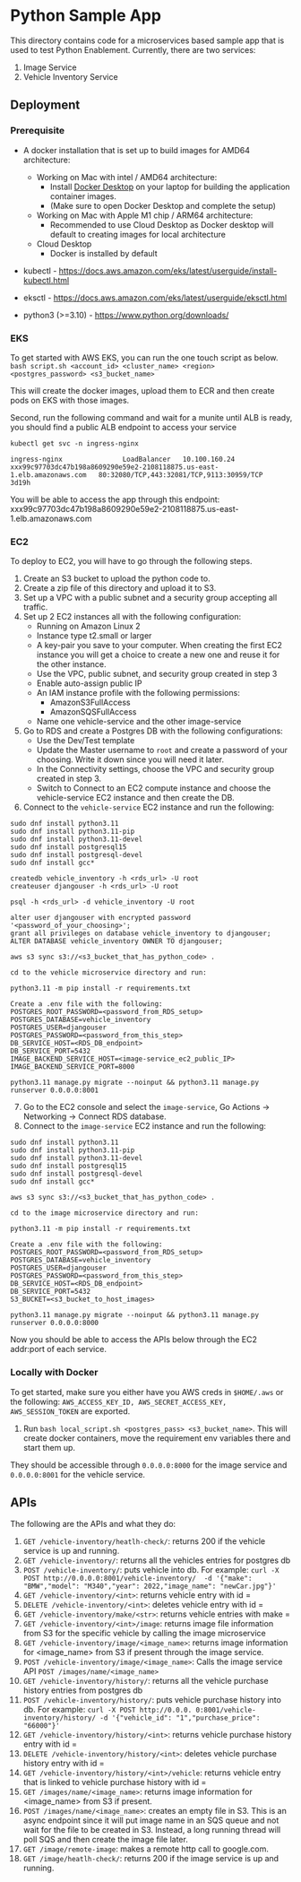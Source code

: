 # Python Sample App 

This directory contains code for a microservices based sample app that is used to test Python Enablement. Currently, there are two services:
1. Image Service
2. Vehicle Inventory Service


## Deployment

### Prerequisite
* A docker installation that is set up to build images for AMD64 architecture:
  * Working on Mac with intel / AMD64 architecture: 
    * Install [Docker Desktop](https://www.docker.com/products/docker-desktop/) on your laptop for building the application container images.
    * (Make sure to open Docker Desktop and complete the setup)
  * Working on Mac with Apple M1 chip / ARM64 architecture:
    * Recommended to use Cloud Desktop as Docker desktop will default to creating images for local architecture
  * Cloud Desktop
    * Docker is installed by default

* kubectl - https://docs.aws.amazon.com/eks/latest/userguide/install-kubectl.html
* eksctl - https://docs.aws.amazon.com/eks/latest/userguide/eksctl.html
* python3 (>=3.10) - https://www.python.org/downloads/

### EKS
To get started with AWS EKS, you can run the one touch script as below.
`bash script.sh <account_id> <cluster_name> <region> <postgres_password> <s3_bucket_name>`

This will create the docker images, upload them to ECR and then create pods on EKS with those images. 

Second, run the following command and wait for a munite until ALB is ready, you should find a public ALB endpoint to access your service
```
kubectl get svc -n ingress-nginx

ingress-nginx               LoadBalancer   10.100.160.24    xxx99c97703dc47b198a8609290e59e2-2108118875.us-east-1.elb.amazonaws.com   80:32080/TCP,443:32081/TCP,9113:30959/TCP   3d19h
```
You will be able to access the app through this endpoint: xxx99c97703dc47b198a8609290e59e2-2108118875.us-east-1.elb.amazonaws.com


### EC2
To deploy to EC2, you will have to go through the following steps.

1. Create an S3 bucket to upload the python code to. 
2. Create a zip file of this directory and upload it to S3.
3. Set up a VPC with a public subnet and a security group accepting all traffic. 
4. Set up 2 EC2 instances all with the following configuration:
    - Running on Amazon Linux 2
    - Instance type t2.small or larger
    - A key-pair you save to your computer. When creating the first EC2 instance you will get a choice to create a new one and reuse it for the other instance.
    - Use the VPC, public subnet, and security group created in step 3
    - Enable auto-assign public IP
    - An IAM instance profile with the following permissions:
      - AmazonS3FullAccess 
      - AmazonSQSFullAccess
    - Name one vehicle-service and the other image-service
5. Go to RDS and create a Postgres DB with the following configurations:
    - Use the Dev/Test template
    - Update the Master username to `root` and create a password of your choosing. Write it down since you will need it later. 
    - In the Connectivity settings, choose the VPC and security group created in step 3. 
    - Switch to Connect to an EC2 compute instance and choose the vehicle-service EC2 instance and then create the DB.
6. Connect to the `vehicle-service` EC2 instance and run the following:
```
sudo dnf install python3.11
sudo dnf install python3.11-pip
sudo dnf install python3.11-devel
sudo dnf install postgresql15
sudo dnf install postgresql-devel
sudo dnf install gcc*

createdb vehicle_inventory -h <rds_url> -U root
createuser djangouser -h <rds_url> -U root

psql -h <rds_url> -d vehicle_inventory -U root

alter user djangouser with encrypted password '<password_of_your_choosing>';
grant all privileges on database vehicle_inventory to djangouser;
ALTER DATABASE vehicle_inventory OWNER TO djangouser;

aws s3 sync s3://<s3_bucket_that_has_python_code> .

cd to the vehicle microservice directory and run: 

python3.11 -m pip install -r requirements.txt

Create a .env file with the following: 
POSTGRES_ROOT_PASSWORD=<password_from_RDS_setup>
POSTGRES_DATABASE=vehicle_inventory
POSTGRES_USER=djangouser
POSTGRES_PASSWORD=<password_from_this_step>
DB_SERVICE_HOST=<RDS_DB_endpoint>
DB_SERVICE_PORT=5432
IMAGE_BACKEND_SERVICE_HOST=<image-service_ec2_public_IP>
IMAGE_BACKEND_SERVICE_PORT=8000

python3.11 manage.py migrate --noinput && python3.11 manage.py runserver 0.0.0.0:8001
```
7. Go to the EC2 console and select the `image-service`, Go Actions -> Networking -> Connect RDS database.
8. Connect to the `image-service` EC2 instance and run the following:
```
sudo dnf install python3.11
sudo dnf install python3.11-pip
sudo dnf install python3.11-devel
sudo dnf install postgresql15
sudo dnf install postgresql-devel
sudo dnf install gcc*

aws s3 sync s3://<s3_bucket_that_has_python_code> .

cd to the image microservice directory and run: 

python3.11 -m pip install -r requirements.txt

Create a .env file with the following: 
POSTGRES_ROOT_PASSWORD=<password_from_RDS_setup>
POSTGRES_DATABASE=vehicle_inventory
POSTGRES_USER=djangouser
POSTGRES_PASSWORD=<password_from_this_step>
DB_SERVICE_HOST=<RDS_DB_endpoint>
DB_SERVICE_PORT=5432
S3_BUCKET=<s3_bucket_to_host_images>

python3.11 manage.py migrate --noinput && python3.11 manage.py runserver 0.0.0.0:8000
```

Now you should be able to access the APIs below through the EC2 addr:port of each service.

### Locally with Docker
To get started, make sure you either have you AWS creds in `$HOME/.aws` or the following: `AWS_ACCESS_KEY_ID, AWS_SECRET_ACCESS_KEY, AWS_SESSION_TOKEN` are exported.
1. Run `bash local_script.sh <postgres_pass> <s3_bucket_name>`. 
This will create docker containers, move the requirement env variables there and start them up. 

They should be accessible through `0.0.0.0:8000` for the image service and `0.0.0.0:8001` for the vehicle service. 

## APIs

The following are the APIs and what they do:
1. `GET /vehicle-inventory/heatlh-check/`: returns 200 if the vehicle service is up and running.
2. `GET /vehicle-inventory/`: returns all the vehicles entries for postgres db
3. `POST /vehicle-inventory/`: puts vehicle into db. For example: `curl -X POST http://0.0.0.0:8001/vehicle-inventory/ 
   -d '{"make": "BMW","model": "M340","year": 2022,"image_name": "newCar.jpg"}'`
4. `GET /vehicle-inventory/<int>`: returns vehicle entry with id = <int>
5. `DELETE /vehicle-inventory/<int>`: deletes vehicle entry with id = <int>
6. `GET /vehicle-inventory/make/<str>`: returns vehicle entries with make = <str>
7. `GET /vehicle-inventory/<int>/image`: returns image file information from S3 for the specific vehicle by calling 
   the image microservice
8. `GET /vehicle-inventory/image/<image_name>`: returns image information for <image_name> from S3 if present through 
   the image service.
9. `POST /vehicle-inventory/image/<image_name>`: Calls the image service API `POST /images/name/<image_name>`
10. `GET /vehicle-inventory/history/`: returns all the vehicle purchase history entries from postgres db
11. `POST /vehicle-inventory/history/`: puts vehicle purchase history into db. For example: `curl -X POST http://0.0.0.
   0:8001/vehicle-inventory/history/ -d '{"vehicle_id": "1","purchase_price": "66000"}'`
12. `GET /vehicle-inventory/history/<int>`: returns vehicle purchase history entry with id = <int>
13. `DELETE /vehicle-inventory/history/<int>`: deletes vehicle purchase history entry with id = <int>
14. `GET /vehicle-inventory/history/<int>/vehicle`: returns vehicle entry that is linked to vehicle purchase history 
    with id = <int>
15. `GET /images/name/<image_name>`: returns image information for <image_name> from S3 if present. 
16. `POST /images/name/<image_name>`: creates an empty file in S3. This is an async endpoint since it will put image 
   name in an SQS queue and not wait for the file to be created in S3. Instead, a long running thread will poll SQS 
   and then create the image file later. 
17. `GET /image/remote-image`: makes a remote http call to google.com. 
18. `GET /image/heatlh-check/`: returns 200 if the image service is up and running.